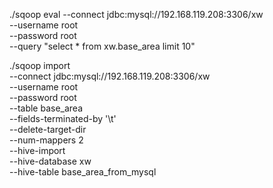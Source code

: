 ./sqoop eval --connect jdbc:mysql://192.168.119.208:3306/xw \
--username root \
--password root \
--query "select * from xw.base_area limit 10"

./sqoop import \
--connect jdbc:mysql://192.168.119.208:3306/xw \
--username root \
--password root \
--table base_area \
--fields-terminated-by '\t' \
--delete-target-dir \
--num-mappers 2 \
--hive-import \
--hive-database xw \
--hive-table base_area_from_mysql